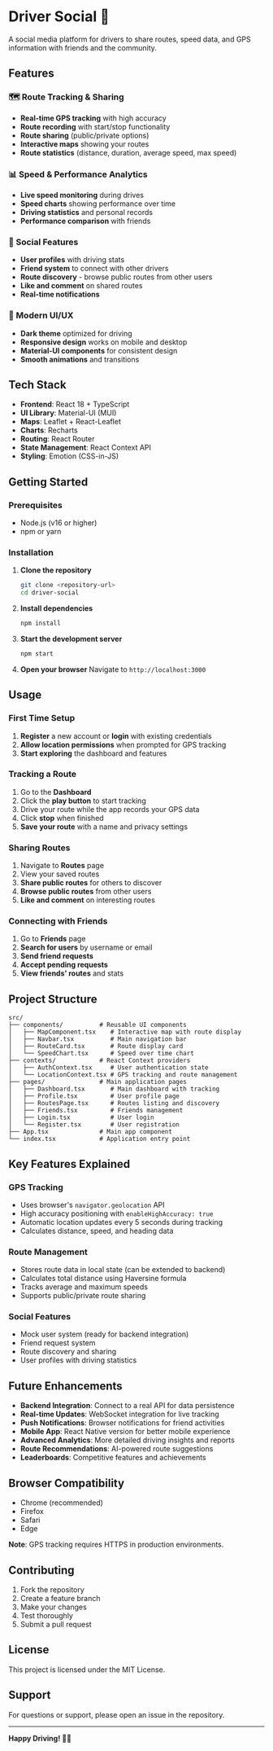 # Driver Social 🚗

A social media platform for drivers to share routes, speed data, and GPS information with friends and the community.

## Features

### 🗺️ Route Tracking & Sharing
- **Real-time GPS tracking** with high accuracy
- **Route recording** with start/stop functionality
- **Route sharing** (public/private options)
- **Interactive maps** showing your routes
- **Route statistics** (distance, duration, average speed, max speed)

### 📊 Speed & Performance Analytics
- **Live speed monitoring** during drives
- **Speed charts** showing performance over time
- **Driving statistics** and personal records
- **Performance comparison** with friends

### 👥 Social Features
- **User profiles** with driving stats
- **Friend system** to connect with other drivers
- **Route discovery** - browse public routes from other users
- **Like and comment** on shared routes
- **Real-time notifications**

### 🎨 Modern UI/UX
- **Dark theme** optimized for driving
- **Responsive design** works on mobile and desktop
- **Material-UI components** for consistent design
- **Smooth animations** and transitions

## Tech Stack

- **Frontend**: React 18 + TypeScript
- **UI Library**: Material-UI (MUI)
- **Maps**: Leaflet + React-Leaflet
- **Charts**: Recharts
- **Routing**: React Router
- **State Management**: React Context API
- **Styling**: Emotion (CSS-in-JS)

## Getting Started

### Prerequisites
- Node.js (v16 or higher)
- npm or yarn

### Installation

1. **Clone the repository**
   ```bash
   git clone <repository-url>
   cd driver-social
   ```

2. **Install dependencies**
   ```bash
   npm install
   ```

3. **Start the development server**
   ```bash
   npm start
   ```

4. **Open your browser**
   Navigate to `http://localhost:3000`

## Usage

### First Time Setup
1. **Register** a new account or **login** with existing credentials
2. **Allow location permissions** when prompted for GPS tracking
3. **Start exploring** the dashboard and features

### Tracking a Route
1. Go to the **Dashboard**
2. Click the **play button** to start tracking
3. Drive your route while the app records your GPS data
4. Click **stop** when finished
5. **Save your route** with a name and privacy settings

### Sharing Routes
1. Navigate to **Routes** page
2. View your saved routes
3. **Share public routes** for others to discover
4. **Browse public routes** from other users
5. **Like and comment** on interesting routes

### Connecting with Friends
1. Go to **Friends** page
2. **Search for users** by username or email
3. **Send friend requests**
4. **Accept pending requests**
5. **View friends' routes** and stats

## Project Structure

```
src/
├── components/          # Reusable UI components
│   ├── MapComponent.tsx    # Interactive map with route display
│   ├── Navbar.tsx          # Main navigation bar
│   ├── RouteCard.tsx       # Route display card
│   └── SpeedChart.tsx      # Speed over time chart
├── contexts/            # React Context providers
│   ├── AuthContext.tsx     # User authentication state
│   └── LocationContext.tsx # GPS tracking and route management
├── pages/               # Main application pages
│   ├── Dashboard.tsx       # Main dashboard with tracking
│   ├── Profile.tsx         # User profile page
│   ├── RoutesPage.tsx      # Routes listing and discovery
│   ├── Friends.tsx         # Friends management
│   ├── Login.tsx           # User login
│   └── Register.tsx        # User registration
├── App.tsx              # Main app component
└── index.tsx            # Application entry point
```

## Key Features Explained

### GPS Tracking
- Uses browser's `navigator.geolocation` API
- High accuracy positioning with `enableHighAccuracy: true`
- Automatic location updates every 5 seconds during tracking
- Calculates distance, speed, and heading data

### Route Management
- Stores route data in local state (can be extended to backend)
- Calculates total distance using Haversine formula
- Tracks average and maximum speeds
- Supports public/private route sharing

### Social Features
- Mock user system (ready for backend integration)
- Friend request system
- Route discovery and sharing
- User profiles with driving statistics

## Future Enhancements

- **Backend Integration**: Connect to a real API for data persistence
- **Real-time Updates**: WebSocket integration for live tracking
- **Push Notifications**: Browser notifications for friend activities
- **Mobile App**: React Native version for better mobile experience
- **Advanced Analytics**: More detailed driving insights and reports
- **Route Recommendations**: AI-powered route suggestions
- **Leaderboards**: Competitive features and achievements

## Browser Compatibility

- Chrome (recommended)
- Firefox
- Safari
- Edge

**Note**: GPS tracking requires HTTPS in production environments.

## Contributing

1. Fork the repository
2. Create a feature branch
3. Make your changes
4. Test thoroughly
5. Submit a pull request

## License

This project is licensed under the MIT License.

## Support

For questions or support, please open an issue in the repository.

---

**Happy Driving! 🚗💨**
